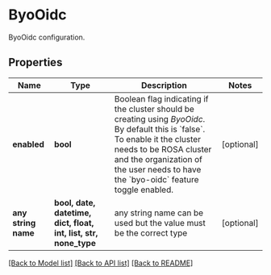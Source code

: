 # ByoOidc

ByoOidc configuration.

## Properties
Name | Type | Description | Notes
------------ | ------------- | ------------- | -------------
**enabled** | **bool** | Boolean flag indicating if the cluster should be creating using _ByoOidc_.  By default this is &#x60;false&#x60;.  To enable it the cluster needs to be ROSA cluster and the organization of the user needs to have the &#x60;byo-oidc&#x60; feature toggle enabled. | [optional] 
**any string name** | **bool, date, datetime, dict, float, int, list, str, none_type** | any string name can be used but the value must be the correct type | [optional]

[[Back to Model list]](../README.md#documentation-for-models) [[Back to API list]](../README.md#documentation-for-api-endpoints) [[Back to README]](../README.md)


